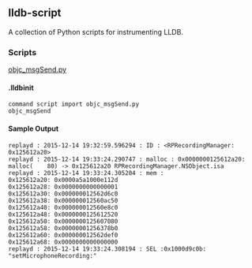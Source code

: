 ## lldb-script

A collection of Python scripts for instrumenting LLDB.

### Scripts

[objc_msgSend.py](https://github.com/LifeForm-Labs/lldb-scripts/blob/master/objc_msgSend.py)

#### .lldbinit
```
command script import objc_msgSend.py
objc_msgSend
```

#### Sample Output
```
replayd : 2015-12-14 19:32:59.596294 : ID : <RPRecordingManager: 0x125612a20>
replayd : 2015-12-14 19:33:24.290747 : malloc : 0x0000000125612a20: malloc(    80) -> 0x125612a20 RPRecordingManager.NSObject.isa
replayd : 2015-12-14 19:33:24.305204 : mem : 
0x125612a20: 0x0000a5a1000e112d
0x125612a28: 0x0000000000000001
0x125612a30: 0x000000012562d6c0
0x125612a38: 0x000000012560ac50
0x125612a40: 0x000000012560e8c0
0x125612a48: 0x0000000125612520
0x125612a50: 0x0000000125607080
0x125612a58: 0x00000001256378b0
0x125612a60: 0x000000012562def0
0x125612a68: 0x0000000000000000
replayd : 2015-12-14 19:33:24.308194 : SEL :0x1000d9c0b: "setMicrophoneRecording:"
```
